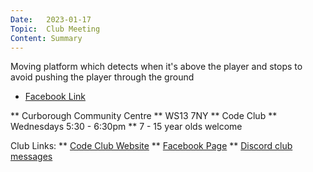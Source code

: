 ```yaml
---
Date:   2023-01-17
Topic:  Club Meeting
Content: Summary
---
```

Moving platform which detects when it's above the player and stops to avoid pushing the player through the ground

* [Facebook Link](https://www.facebook.com/720665616418529/posts/684416710043420)


** Curborough Community Centre
** WS13 7NY
** Code Club
** Wednesdays 5:30 - 6:30pm
** 7 - 15 year olds welcome

Club Links:
** [Code Club Website](https://lichfield-code-club.github.io/)
** [Facebook Page](https://www.facebook.com/LichfieldCoders)
** [Discord club messages](https://discord.gg/szz6xGK)
